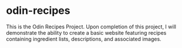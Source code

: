 # odin-recipes
This is the Odin Recipes Project.
Upon completion of this project, I will demonstrate the ability to create a basic website featuring recipes containing ingredient lists, descriptions, and associated images.